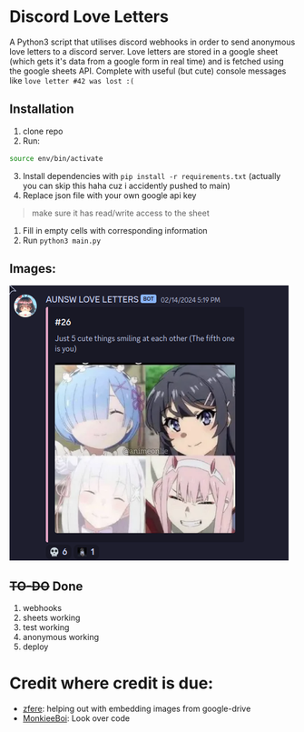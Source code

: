 # Discord Love Letters 
A Python3 script that utilises discord webhooks in order to send anonymous love letters to a discord server. Love letters are stored in a google sheet (which gets it's data from a google form in real time) and is fetched using the google sheets API. Complete with useful (but cute) console messages like `love letter #42 was lost :(`

## Installation
1. clone repo
2. Run: 
```bash
source env/bin/activate
```
3. Install dependencies with `pip install -r requirements.txt` (actually you can skip this haha cuz i accidently pushed to main)
4. Replace json file with your own google api key
> make sure it has read/write access to the sheet
1. Fill in empty cells with corresponding information
2. Run `python3 main.py`

## Images:

![Screenshot of love letter](images/screenshot.png)

## ~~TO-DO~~ Done
1. webhooks
2. sheets working
3. test working
4. anonymous working
5. deploy


# Credit where credit is due:
- [zfere](https://github.com/zfere/): helping out with embedding images from google-drive
- [MonkieeBoi](https://github.com/MonkieeBoi): Look over code


